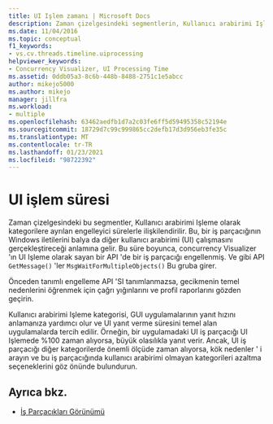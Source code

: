 ```yaml
---
title: UI Işlem zamanı | Microsoft Docs
description: Zaman çizelgesindeki segmentlerin, Kullanıcı arabirimi Işleme olarak kategorilere ayrılan engelleyici sürelerle ilişkilendirildiğini öğrenin.
ms.date: 11/04/2016
ms.topic: conceptual
f1_keywords:
- vs.cv.threads.timeline.uiprocessing
helpviewer_keywords:
- Concurrency Visualizer, UI Processing Time
ms.assetid: 0ddb05a3-8c6b-448b-8488-2751c1e5abcc
author: mikejo5000
ms.author: mikejo
manager: jillfra
ms.workload:
- multiple
ms.openlocfilehash: 63462aedfb1d7a2c03fe6ff5d59495358c52194e
ms.sourcegitcommit: 18729d7c99c999865cc2defb17d3d956eb3fe35c
ms.translationtype: MT
ms.contentlocale: tr-TR
ms.lasthandoff: 01/23/2021
ms.locfileid: "98722392"
---
```

# <a name="ui-processing-time"></a>UI işlem süresi
Zaman çizelgesindeki bu segmentler, Kullanıcı arabirimi Işleme olarak kategorilere ayrılan engelleyici sürelerle ilişkilendirilir. Bu, bir iş parçacığının Windows iletilerini balya da diğer kullanıcı arabirimi (UI) çalışmasını gerçekleştireceği anlamına gelir. Bu süre boyunca, concurrency Visualizer 'ın UI Işleme olarak sayan bir API 'de bir iş parçacığı engellenmiş. Ve gibi API `GetMessage()` 'ler `MsgWaitForMultipleObjects()` Bu gruba girer.

 Önceden tanımlı engelleme API 'SI tanımlanmazsa, gecikmenin temel nedenlerini öğrenmek için çağrı yığınlarını ve profil raporlarını gözden geçirin.

 Kullanıcı arabirimi Işleme kategorisi, GUI uygulamalarının yanıt hızını anlamanıza yardımcı olur ve UI yanıt verme süresini temel alan uygulamalarda tercih edilir. Örneğin, bir uygulamadaki UI iş parçacığı UI Işlemede %100 zaman alıyorsa, büyük olasılıkla yanıt verir. Ancak, UI iş parçacığı diğer kategorilerde önemli ölçüde zaman alıyorsa, kök nedenler ' i arayın ve bu iş parçacığında kullanıcı arabirimi olmayan kategorileri azaltma seçeneklerini göz önünde bulundurun.

## <a name="see-also"></a>Ayrıca bkz.
- [İş Parçacıkları Görünümü](../profiling/threads-view-parallel-performance.md)